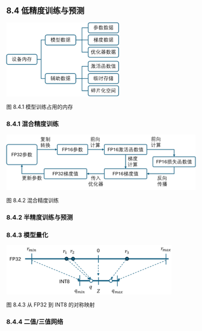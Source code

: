 
## 8.4 低精度训练与预测


<img src="./img/memory-usage.png" width=300>

图 8.4.1 模型训练占用的内存


### 8.4.1 混合精度训练


<img src="./img/fp32-fp16.png" width=560>

图 8.4.2 混合精度训练



### 8.4.2 半精度训练与预测


### 8.4.3 模型量化

<img src="./img/quantization.png" width=440>

图 8.4.3 从 FP32 到 INT8 的对称映射

### 8.4.4 二值/三值网络

